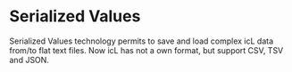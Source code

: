 # Serialized Values

Serialized Values technology permits to save and load complex icL data from/to
flat text files. Now icL has not a own format, but support CSV, TSV and JSON.